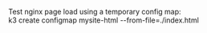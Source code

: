 Test nginx page load using a temporary config map:  
k3 create configmap mysite-html --from-file=./index.html
